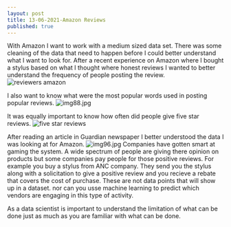```yaml
---
layout: post
title: 13-06-2021-Amazon Reviews
published: true
---
```

With Amazon I want to work with a medium sized data set.  There was some cleaning of the data that need to happen before I could better understand what I want to look for.  After a recent experience on Amazon where I bought a stylus based on what I thought where honest reviews I wanted to better understand the frequency of people posting the review.
![reviewers amazon]({{site.baseurl}}/_posts/img94.jpg)

I also want to know what were the most popular words used in posting popular reviews.
![img88.jpg]({{site.baseurl}}/_posts/img88.jpg)

It was equally important to know how often did people give five star reviews.
![five star reviews]({{site.baseurl}}/_posts/img83.jpg)

After reading an article in Guardian newspaper I better understood the data I was looking at for Amazon.
![img96.jpg]({{site.baseurl}}/_posts/img96.jpg)
Companies have gotten smart at gaming the system. A wide spectrum of people are giving there opinion on products but some companies pay people for those positive reviews.  For example you buy a stylus from ANC company.  They send you the stylus along with a solicitation to give a positive review and you recieve a rebate that covers the cost of purchase.  These are not data points that will show up in a dataset.  nor can you usse machine learning to predict which vendors are engaging in this type of activity.

As a data scientist is important to understand the limitation of what can be done just as much as you are familiar with what can be done.